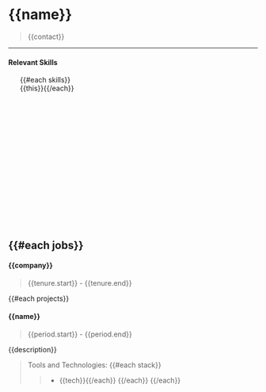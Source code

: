 <style 
  type="text/css" rel="stylesheet">
#limheight {
    height: 300px; /*your fixed height*/
    -webkit-column-count: 3;
       -moz-column-count: 3;
            column-count: 3; /*3 in those rules is just placeholder -- can be anything*/
}

#limheight li {
    display: inline-block; /*necessary*/
}
</style>
# {{name}}
> {{contact}}

---
#### Relevant Skills
<ul id="limheight">{{#each skills}}
<li>{{this}}</li>{{/each}}
</ul>

{{#each jobs}}
---
#### {{company}}
> {{tenure.start}} - {{tenure.end}}

{{#each projects}}
#### {{name}}
>{{period.start}} - {{period.end}}

{{description}}
>Tools and Technologies: {{#each stack}}
>> - {{tech}}{{/each}}
{{/each}}
{{/each}}